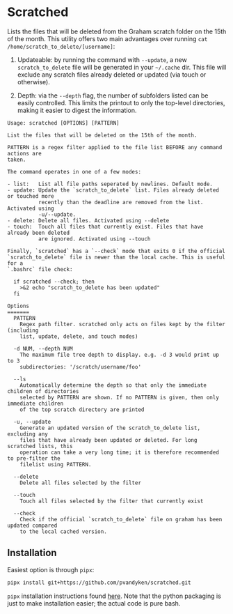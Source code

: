 # Scratched

Lists the files that will be deleted from the Graham scratch folder on the 15th of the month. This utility offers two main advantages over running `cat /home/scratch_to_delete/[username]`:

1. Updateable: by running the command with `--update`, a new `scratch_to_delete` file will be generated in your `~/.cache` dir. This file will exclude any scratch files already deleted or updated (via touch or otherwise).

2. Depth: via the `--depth` flag, the number of subfolders listed can be easily controlled. This limits the printout to only the top-level directories, making it easier to digest the information.


```
Usage: scratched [OPTIONS] [PATTERN]

List the files that will be deleted on the 15th of the month.

PATTERN is a regex filter applied to the file list BEFORE any command actions are
taken.

The command operates in one of a few modes:

- list:   List all file paths seperated by newlines. Default mode.
- update: Update the `scratch_to_delete` list. Files already deleted or touched more
          recently than the deadline are removed from the list. Activated using
          -u/--update.
- delete: Delete all files. Activated using --delete
- touch:  Touch all files that currently exist. Files that have already been deleted
          are ignored. Activated using --touch

Finally, `scratched` has a `--check` mode that exits 0 if the official
`scratch_to_delete` file is newer than the local cache. This is useful for a
`.bashrc` file check:

  if scratched --check; then
    >&2 echo "scratch_to_delete has been updated"
  fi

Options
=======
  PATTERN
    Regex path filter. scratched only acts on files kept by the filter (including
    list, update, delete, and touch modes)

  -d NUM, --depth NUM
    The maximum file tree depth to display. e.g. -d 3 would print up to 3
    subdirectories: '/scratch/username/foo'

  --ls
    Automatically determine the depth so that only the immediate children of directories
    selected by PATTERN are shown. If no PATTERN is given, then only immediate children
    of the top scratch directory are printed    

  -u, --update
    Generate an updated version of the scratch_to_delete list, excluding any
    files that have already been updated or deleted. For long scratched lists, this
    operation can take a very long time; it is therefore recommended to pre-filter the
    filelist using PATTERN.

  --delete
    Delete all files selected by the filter

  --touch
    Touch all files selected by the filter that currently exist

  --check
    Check if the official `scratch_to_delete` file on graham has been updated compared
    to the local cached version.
```

## Installation

Easiest option is through `pipx`:

```bash
pipx install git+https://github.com/pvandyken/scratched.git
```

`pipx` installation instructions found [here](https://pypa.github.io/pipx/installation/). Note that the python packaging is just to make installation easier; the actual code is pure bash.
